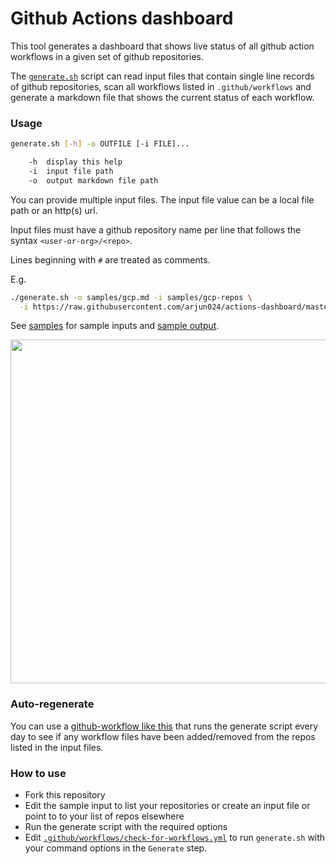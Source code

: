 # Github Actions dashboard

This tool generates a dashboard that shows live status of all github action
workflows in a given set of github repositories.

The [`generate.sh`](./generate.sh) script can read input files that contain
single line records of github repositories, scan all workflows listed in
`.github/workflows` and generate a markdown file that shows the current status
of each workflow.

### Usage

```sh
generate.sh [-h] -o OUTFILE [-i FILE]...

    -h  display this help
    -i  input file path
    -o  output markdown file path
```

You can provide multiple input files. The input file value can be a local file
path or an http(s) url.

Input files must have a github repository name per line that follows the syntax
`<user-or-org>/<repo>`.

Lines beginning with `#` are treated as comments.

E.g.

```sh
./generate.sh -o samples/gcp.md -i samples/gcp-repos \
  -i https://raw.githubusercontent.com/arjun024/actions-dashboard/master/samples/some-other-gcp-repos
```

See [samples](./samples) for sample inputs and [sample output](./samples/gcp.md).

<img src="https://github.com/arjun024/actions-dashboard/blob/master/samples/sample.png?raw=true" width="550">

### Auto-regenerate

You can use a [github-workflow like
this](.github/workflows/check-for-workflows.yml) that runs the generate script
every day to see if any workflow files have been added/removed from the repos
listed in the input files.

### How to use

- Fork this repository
- Edit the sample input to list your repositories or create an input file or
  point to to your list of repos elsewhere
- Run the generate script with the required options
- Edit
  [`.github/workflows/check-for-workflows.yml`](.github/workflows/check-for-workflows.yml)
  to run `generate.sh` with your command options in the `Generate` step.
